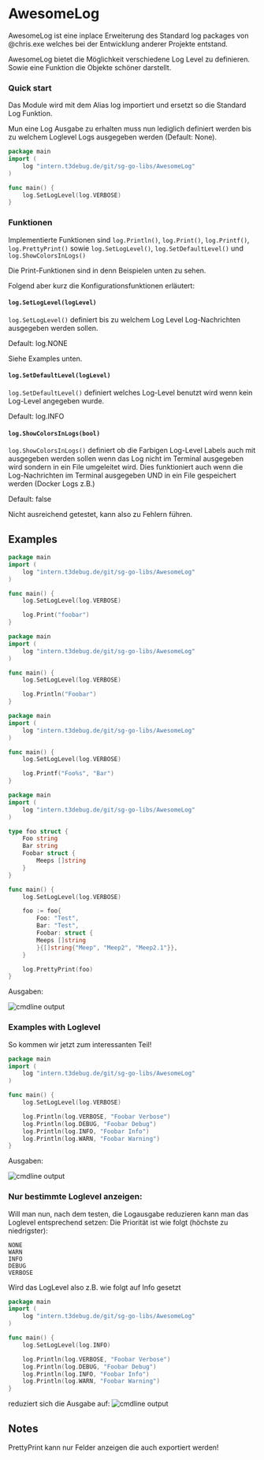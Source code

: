 # AwesomeLog

AwesomeLog ist eine inplace Erweiterung des Standard log packages von @chris.exe
welches bei der Entwicklung anderer Projekte entstand. 

AwesomeLog bietet die Möglichkeit verschiedene Log Level zu definieren.
Sowie eine Funktion die Objekte schöner darstellt.

### Quick start
Das Module wird mit dem Alias log importiert und ersetzt so die Standard Log Funktion.

Mun eine Log Ausgabe zu erhalten muss nun lediglich definiert werden bis zu welchem Loglevel Logs ausgegeben werden (Default: None).

```go
package main
import (
    log "intern.t3debug.de/git/sg-go-libs/AwesomeLog"
)

func main() {
    log.SetLogLevel(log.VERBOSE)
}
``` 

### Funktionen

Implementierte Funktionen sind `log.Println()`, `log.Print()`, `log.Printf()`, `log.PrettyPrint()` sowie
`log.SetLogLevel()`, `log.SetDefaultLevel()` und `log.ShowColorsInLogs()`

Die Print-Funktionen sind in denn Beispielen unten zu sehen.

Folgend aber kurz die Konfigurationsfunktionen erläutert:
#### `log.SetLogLevel(logLevel)`
`log.SetLogLevel()` definiert bis zu welchem Log Level Log-Nachrichten ausgegeben werden sollen.

Default: log.NONE

Siehe Examples unten.

#### `log.SetDefaultLevel(logLevel)`
`log.SetDefaultLevel()` definiert welches Log-Level benutzt wird wenn kein Log-Level angegeben wurde.

Default: log.INFO

#### `log.ShowColorsInLogs(bool)`
`log.ShowColorsInLogs()` definiert ob die Farbigen Log-Level Labels auch mit ausgegeben werden sollen wenn das Log nicht im Terminal ausgegeben wird sondern in ein File umgeleitet wird.
Dies funktioniert auch wenn die Log-Nachrichten im Terminal ausgegeben UND in ein File gespeichert werden (Docker Logs z.B.)

Default: false

Nicht ausreichend getestet, kann also zu Fehlern führen.

## Examples
```go
package main
import (
    log "intern.t3debug.de/git/sg-go-libs/AwesomeLog"
)

func main() {
    log.SetLogLevel(log.VERBOSE)

    log.Print("foobar")
}
```

```go
package main
import (
    log "intern.t3debug.de/git/sg-go-libs/AwesomeLog"
)

func main() {
    log.SetLogLevel(log.VERBOSE)

    log.Println("Foobar")
}
```

```go
package main
import (
    log "intern.t3debug.de/git/sg-go-libs/AwesomeLog"
)

func main() {
    log.SetLogLevel(log.VERBOSE)

    log.Printf("Foo%s", "Bar")
}
```

```go
package main
import (
    log "intern.t3debug.de/git/sg-go-libs/AwesomeLog"
)

type foo struct {
	Foo string
	Bar string
	Foobar struct {
		Meeps []string
	}
}

func main() {
    log.SetLogLevel(log.VERBOSE)

    foo := foo{
		Foo: "Test",
		Bar: "Test",
		Foobar: struct {
    	Meeps []string
		}{[]string{"Meep", "Meep2", "Meep2.1"}},
	}

    log.PrettyPrint(foo)
}
```

Ausgaben:

![cmdline output](https://intern.t3debug.de/git/sg-go-libs/AwesomeLog/-/wikis/uploads/c0ec95041f009a18f7d4e045a763cad3/Auswahl_305.png)


### Examples with Loglevel
So kommen wir jetzt zum interessanten Teil!

```go
package main
import (
    log "intern.t3debug.de/git/sg-go-libs/AwesomeLog"
)

func main() {
    log.SetLogLevel(log.VERBOSE)

    log.Println(log.VERBOSE, "Foobar Verbose")
    log.Println(log.DEBUG, "Foobar Debug")
    log.Println(log.INFO, "Foobar Info")
    log.Println(log.WARN, "Foobar Warning")
}
```
Ausgaben:

![cmdline output](https://intern.t3debug.de/git/sg-go-libs/AwesomeLog/-/wikis/uploads/99606d30fc88e6fe045fbfdee7255ec6/Auswahl_306.png)

### Nur bestimmte Loglevel anzeigen:
Will man nun, nach dem testen, die Logausgabe reduzieren kann man das Loglevel entsprechend setzen:
Die Priorität ist wie folgt (höchste zu niedrigster):
```
NONE
WARN
INFO
DEBUG
VERBOSE
```

Wird das LogLevel also z.B. wie folgt auf Info gesetzt
```go
package main
import (
    log "intern.t3debug.de/git/sg-go-libs/AwesomeLog"
)

func main() {
    log.SetLogLevel(log.INFO)

    log.Println(log.VERBOSE, "Foobar Verbose")
    log.Println(log.DEBUG, "Foobar Debug")
    log.Println(log.INFO, "Foobar Info")
    log.Println(log.WARN, "Foobar Warning")
}
```
reduziert sich die Ausgabe auf:
![cmdline output](https://intern.t3debug.de/git/sg-go-libs/AwesomeLog/-/wikis/uploads/35e1f2ce6e8f688d7fc56b53d3e7e680/Auswahl_307.png)


## Notes
PrettyPrint kann nur Felder anzeigen die auch exportiert werden!
